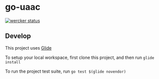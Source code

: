 # go-uaac

[![wercker status](https://app.wercker.com/status/578d939c4223764a55e46b2b2079df34/s/master "wercker status")](https://app.wercker.com/project/byKey/578d939c4223764a55e46b2b2079df34)


## Develop

This project uses [Glide](https://github.com/Masterminds/glide)

To setup your local workspace, first clone this project, and then run `glide install`

To run the project test suite, run `go test $(glide novendor)`
